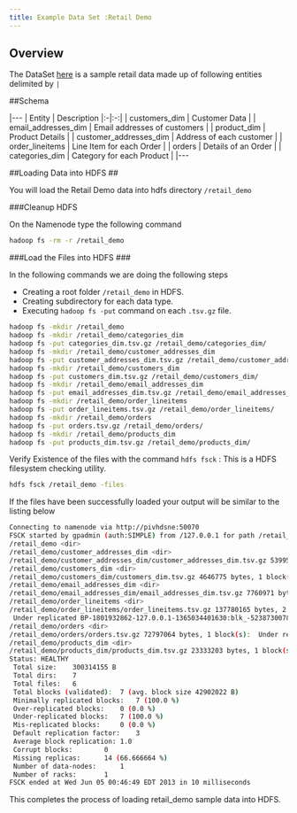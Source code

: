 ```yaml
---
title: Example Data Set :Retail Demo
---
```


Overview 
--------

The DataSet  [here](http://github.com/rajdeepd/pivotal-samples/sample-data) is a sample retail data made up of following entities delimited by `|`

##Schema

|---
| Entity | Description 
|:-|:-:|
| customers_dim | Customer Data |
| email_addresses_dim | Email addresses of customers |
| product_dim | Product Details |
| customer_addresses_dim | Address of each customer |
| order_lineitems | Line Item for each Order |
| orders | Details of an Order |
| categories_dim | Category for each Product |
|---

##Loading Data into HDFS ##

You will load the Retail Demo data into hdfs directory `/retail_demo`

###Cleanup HDFS

On the Namenode type the following command

```bash
hadoop fs -rm -r /retail_demo
```


###Load the Files into HDFS ###

In the following commands we are doing the following steps

*  Creating a root folder `/retail_demo` in HDFS.
*  Creating subdirectory for each data type.
*  Executing `hadoop fs -put` command on each `.tsv.gz` file.

```bash
hadoop fs -mkdir /retail_demo
hadoop fs -mkdir /retail_demo/categories_dim
hadoop fs -put categories_dim.tsv.gz /retail_demo/categories_dim/
hadoop fs -mkdir /retail_demo/customer_addresses_dim
hadoop fs -put customer_addresses_dim.tsv.gz /retail_demo/customer_addresses_dim/
hadoop fs -mkdir /retail_demo/customers_dim
hadoop fs -put customers_dim.tsv.gz /retail_demo/customers_dim/
hadoop fs -mkdir /retail_demo/email_addresses_dim
hadoop fs -put email_addresses_dim.tsv.gz /retail_demo/email_addresses_dim/
hadoop fs -mkdir /retail_demo/order_lineitems
hadoop fs -put order_lineitems.tsv.gz /retail_demo/order_lineitems/
hadoop fs -mkdir /retail_demo/orders
hadoop fs -put orders.tsv.gz /retail_demo/orders/
hadoop fs -mkdir /retail_demo/products_dim
hadoop fs -put products_dim.tsv.gz /retail_demo/products_dim/
```

Verify Existence of the files with the  command `hdfs fsck` : This is a HDFS filesystem checking utility.

```bash
hdfs fsck /retail_demo -files
```

If the files have been successfully loaded your output will be similar to the listing below

```bash
Connecting to namenode via http://pivhdsne:50070
FSCK started by gpadmin (auth:SIMPLE) from /127.0.0.1 for path /retail_demo at Wed Jun 05 00:46:49 EDT 2013
/retail_demo <dir>
/retail_demo/customer_addresses_dim <dir>
/retail_demo/customer_addresses_dim/customer_addresses_dim.tsv.gz 53995977 bytes, 1 block(s):  Under replicated BP-1801932862-127.0.0.1-1365034401630:blk_-3444967948050158773_3347. Target Replicas is 3 but found 1 replica(s).
/retail_demo/customers_dim <dir>
/retail_demo/customers_dim/customers_dim.tsv.gz 4646775 bytes, 1 block(s):  Under replicated BP-1801932862-127.0.0.1-1365034401630:blk_-634814030839628602_3349. Target Replicas is 3 but found 1 replica(s).
/retail_demo/email_addresses_dim <dir>
/retail_demo/email_addresses_dim/email_addresses_dim.tsv.gz 7760971 bytes, 1 block(s):  Under replicated BP-1801932862-127.0.0.1-1365034401630:blk_4366275706078040799_3351. Target Replicas is 3 but found 1 replica(s).
/retail_demo/order_lineitems <dir>
/retail_demo/order_lineitems/order_lineitems.tsv.gz 137780165 bytes, 2 block(s):  Under replicated BP-1801932862-127.0.0.1-1365034401630:blk_-1448686265800988512_3353. Target Replicas is 3 but found 1 replica(s).
 Under replicated BP-1801932862-127.0.0.1-1365034401630:blk_-5238730078283780219_3354. Target Replicas is 3 but found 1 replica(s).
/retail_demo/orders <dir>
/retail_demo/orders/orders.tsv.gz 72797064 bytes, 1 block(s):  Under replicated BP-1801932862-127.0.0.1-1365034401630:blk_2747787889934219069_3356. Target Replicas is 3 but found 1 replica(s).
/retail_demo/products_dim <dir>
/retail_demo/products_dim/products_dim.tsv.gz 23333203 bytes, 1 block(s):  Under replicated BP-1801932862-127.0.0.1-1365034401630:blk_-8464904072467287261_3358. Target Replicas is 3 but found 1 replica(s).
Status: HEALTHY
 Total size:	300314155 B
 Total dirs:	7
 Total files:	6
 Total blocks (validated):	7 (avg. block size 42902022 B)
 Minimally replicated blocks:	7 (100.0 %)
 Over-replicated blocks:	0 (0.0 %)
 Under-replicated blocks:	7 (100.0 %)
 Mis-replicated blocks:		0 (0.0 %)
 Default replication factor:	3
 Average block replication:	1.0
 Corrupt blocks:		0
 Missing replicas:		14 (66.666664 %)
 Number of data-nodes:		1
 Number of racks:		1
FSCK ended at Wed Jun 05 00:46:49 EDT 2013 in 10 milliseconds
```

This completes the process of loading retail_demo sample data into HDFS.
